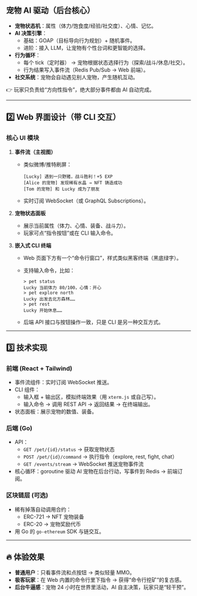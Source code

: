 ##  宠物 AI 驱动（后台核心）

- **宠物状态机**：属性（体力/饱食度/经验/社交度）、心情、记忆。
- **AI 决策引擎**：
  - 基础：GOAP（目标导向行为规划）+ 随机事件。
  - 进阶：接入 LLM，让宠物有个性台词和更智能的选择。
- **行为循环**：
  - 每个 tick（定时器） → 宠物根据状态选择行为（探索/战斗/休息/社交）。
  - 行为结果写入事件流（Redis Pub/Sub → Web 前端）。
- **社交系统**：宠物会自动遇见别人宠物，产生随机互动。

👉 玩家只负责给“方向性指令”，绝大部分事件都由 AI 自动完成。

------

## 2️⃣ Web 界面设计（带 CLI 交互）

### **核心 UI 模块**

1. **事件流（主视图）**

   - 类似微博/推特刷屏：

     ```
     [Lucky] 遇到一只野猪，战斗胜利！+5 EXP
     [Alice 的宠物] 发现稀有水晶 → NFT 铸造成功
     [Tom 的宠物] 和 Lucky 成为了朋友
     ```

   - 实时订阅 WebSocket（或 GraphQL Subscriptions）。

2. **宠物状态面板**

   - 展示当前属性（体力、心情、装备、战斗力）。
   - 玩家可点“指令按钮”或在 CLI 输入命令。

3. **嵌入式 CLI 终端**

   - Web 页面下方有一个“命令行窗口”，样式类似黑客终端（黑底绿字）。

   - 支持输入命令，比如：

     ```
     > pet status
     Lucky 当前体力 80/100，心情：开心
     > pet explore north
     Lucky 出发去北方森林……
     > pet rest
     Lucky 开始休息……
     ```

   - 后端 API 接口与按钮操作一致，只是 CLI 是另一种交互方式。

------

## 3️⃣ 技术实现

### **前端 (React + Tailwind)**

- 事件流组件：实时订阅 WebSocket 推送。
- CLI 组件：
  - 输入框 + 输出区，模拟终端效果（用 `xterm.js` 或自己写）。
  - 输入命令 → 调用 REST API → 返回结果 → 在终端输出。
- 状态面板：展示宠物的数值、装备。

### **后端 (Go)**

- API：
  - `GET /pet/{id}/status` → 获取宠物状态
  - `POST /pet/{id}/command` → 执行指令（explore, rest, fight, chat）
  - `GET /events/stream` → WebSocket 推送宠物事件流
- 核心循环：goroutine 驱动 AI 宠物在后台行动，写事件到 Redis → 前端订阅。

### **区块链层 (可选)**

- 稀有掉落自动调用合约：
  - ERC-721 → NFT 宠物装备
  - ERC-20 → 宠物奖励代币
- 用 Go 的 `go-ethereum` SDK 与链交互。

------

## 🔥 体验效果

- **普通用户**：只看事件流和点按钮 → 类似轻量 MMO。
- **极客玩家**：在 Web 内置的命令行里下指令 → 获得“命令行挖矿”的复古感。
- **后台牛逼感**：宠物 24 小时在世界里活动，AI 自主决策，玩家只是“轻干预”。